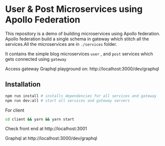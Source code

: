 # User & Post Microservices using Apollo Federation

This repository is a demo of building microservices using Apollo federation. Apollo federation build a single schema in gateway which stitch all the services.All the microservices are in `./services` folder.

It contains the simple blog microservices `user` , and `post` services which gets connected using `gateway`

Access gateway Graphql playground on: http://localhost:3000/dev/graphql

## Installation

```bash
npm run install # installs dependencies for all services and gateway
npm run dev:all # start all services and gateway servers
```
For client

```bash
cd client && yarn && yarn start
```

Check front end at http://localhost:3001

Graphql at http://localhost:3000/dev/graphql
